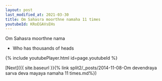```yaml
---
layout: post
last_modified_at: 2021-03-30
title: Om Sahasra moorthne namaha 11 times
youtubeId: KRoEGAVsEHs
---
```

 
 
Om Sahasra moorthne nama 
 
 -  Who has thousands of heads 
 
  
 
  
 
 
 
 
 
 


{% include youtubePlayer.html id=page.youtubeId %}
 
[Next]({{ site.baseurl }}{% link  split2/_posts/2014-11-08-Om devendraya sarva deva mayaya namaha 11 times.md%})
 
